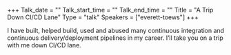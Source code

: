 +++
Talk_date = ""
Talk_start_time = ""
Talk_end_time = ""
Title = "A Trip Down CI/CD Lane"
Type = "talk"
Speakers = ["everett-toews"]
+++

I have built, helped build, used and abused many continuous integration and continuous delivery/deployment pipelines in my career. I’ll take you on a trip with me down CI/CD lane.
